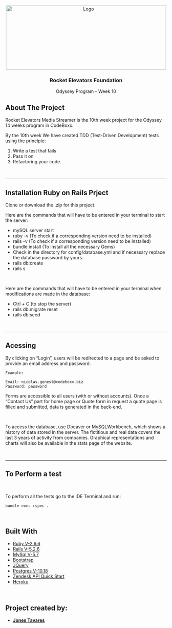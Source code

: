 <!-- PROJECT LOGO -->
<br />
<p align="center">
  <a href="https://rocketlift.ca/assets/_rocket/R2-3c6296bf2343b849b947f8ccfce0de61dd34ba7f9e2a23a53d0a743bc4604e3c.png">
    <img src="https://rocketlift.ca/assets/_rocket/R2-3c6296bf2343b849b947f8ccfce0de61dd34ba7f9e2a23a53d0a743bc4604e3c.png" alt="Logo" width="500" height="200">
  </a>

  <h3 align="center">Rocket Elevators Foundation
</h3>
  
  <p align="center">
    Odyssey Program - Week 10
  </p>
</p>



<!-- ABOUT THE PROJECT -->
## About The Project

Rocket Elevators Media Streamer is the 10th week project for the Odyssey 14 weeks program in CodeBoxx. 

By the 10th week We have created TDD  (Test-Driven Development) tests using the principle:

1. Write a test that fails
2. Pass it on
3. Refactoring your code.

<br>

<hr>

## Installation Ruby on Rails Prject

Clone or download the .zip for this project. 

Here are the commands that will have to be entered in your terminal to start the server:
- mySQL server start
- ruby -v (To check if a corresponding version need to be installed)
- rails -v (To check if a corresponding version need to be installed)
- bundle install (To install all the necessary Gems)
- Check in the directory for config/database.yml and if necessary replace the database password by yours.
- rails db:create
- rails s

<br>

Here are the commands that will have to be entered in your terminal when modifications are made in the database:
- Ctrl + C (to stop the server)
- rails db:migrate reset
- rails db:seed

<br>
<hr>

## Acessing

By clicking on “Login”, users will be redirected to a page and be asked to provide an email address and password.
	
	Example: 

	Email: nicolas.genest@codeboxx.biz
	Password: password

Forms are accessible to all users (with or without accounts). Once a “Contact Us” part for home page or Quote form in request a quote page is filled and submitted, data is generated in the back-end.

<br>

To access the database, use Dbeaver or MySQLWorkbench, which shows a history of data stored in the server. The fictitious and real data covers the last 3 years of activity from companies. Graphical representations and charts will also be available in the stats page of the website. 

<br><hr>

## To Perform a test

<br>

To perform all the tests go to the IDE Terminal and run: 

`bundle exec rspec .`



<br>




## Built With

* [Ruby V-2.6.6](https://www.ruby-lang.org/en/)
* [Rails V-5.2.6](https://guides.rubyonrails.org/)
* [MySql V-5.7](https://dev.mysql.com/)
* [Bootstrap](https://getbootstrap.com)
* [JQuery](https://jquery.com)
* [Postgres V-10.18](https://www.postgresql.org/docs/10/release-10-18.html)
* [Zendesk API Quick Start](https://developer.zendesk.com/documentation/ticketing/getting-started/zendesk-api-quick-start/)
* [Heroku](heroku.com)


<br>

## Project created by:

- **[Jones Tavares](https://github.com/johnnybigoo)**



